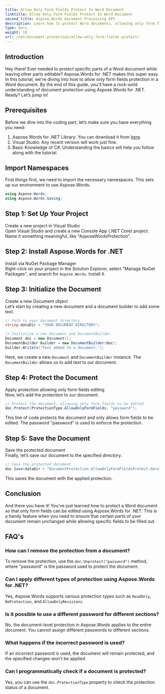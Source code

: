 ```yaml
---
title: Allow Only Form Fields Protect In Word Document
linktitle: Allow Only Form Fields Protect In Word Document
second_title: Aspose.Words Document Processing API
description: Learn how to protect Word documents, allowing only form fields to be edited using Aspose.Words for .NET. Follow our guide to ensure your documents are secure and easily editable.
type: docs
weight: 10
url: /net/document-protection/allow-only-form-fields-protect/
---
```

## Introduction

Hey there! Ever needed to protect specific parts of a Word document while leaving other parts editable? Aspose.Words for .NET makes this super easy. In this tutorial, we're diving into how to allow only form fields protection in a Word document. By the end of this guide, you'll have a rock-solid understanding of document protection using Aspose.Words for .NET. Ready? Let’s jump in!

## Prerequisites

Before we dive into the coding part, let’s make sure you have everything you need:

1. Aspose.Words for .NET Library: You can download it from [here](https://releases.aspose.com/words/net/).
2. Visual Studio: Any recent version will work just fine.
3. Basic Knowledge of C#: Understanding the basics will help you follow along with the tutorial.

## Import Namespaces

First things first, we need to import the necessary namespaces. This sets up our environment to use Aspose.Words.

```csharp
using Aspose.Words;
using Aspose.Words.Saving;
```

## Step 1: Set Up Your Project

Create a new project in Visual Studio  
Open Visual Studio and create a new Console App (.NET Core) project. Name it something meaningful, like "AsposeWordsProtection".

## Step 2: Install Aspose.Words for .NET

Install via NuGet Package Manager  
Right-click on your project in the Solution Explorer, select "Manage NuGet Packages", and search for `Aspose.Words`. Install it.

## Step 3: Initialize the Document

Create a new Document object  
Let’s start by creating a new document and a document builder to add some text.

```csharp
// Path to your document directory
string dataDir = "YOUR DOCUMENT DIRECTORY";

// Initialize a new Document and DocumentBuilder
Document doc = new Document();
DocumentBuilder builder = new DocumentBuilder(doc);
builder.Writeln("Text added to a document.");
```

Here, we create a new `Document` and `DocumentBuilder` instance. The `DocumentBuilder` allows us to add text to our document.

## Step 4: Protect the Document

Apply protection allowing only form fields editing  
Now, let’s add the protection to our document.

```csharp
// Protect the document, allowing only form fields to be edited
doc.Protect(ProtectionType.AllowOnlyFormFields, "password");
```

This line of code protects the document and only allows form fields to be edited. The password "password" is used to enforce the protection.

## Step 5: Save the Document

Save the protected document  
Finally, let’s save our document to the specified directory.

```csharp
// Save the protected document
doc.Save(dataDir + "DocumentProtection.AllowOnlyFormFieldsProtect.docx");
```

This saves the document with the applied protection.

## Conclusion

And there you have it! You’ve just learned how to protect a Word document so that only form fields can be edited using Aspose.Words for .NET. This is a handy feature when you need to ensure that certain parts of your document remain unchanged while allowing specific fields to be filled out.

## FAQ's

###	 How can I remove the protection from a document?  
To remove the protection, use the `doc.Unprotect("password")` method, where "password" is the password used to protect the document.

###	 Can I apply different types of protection using Aspose.Words for .NET?  
Yes, Aspose.Words supports various protection types such as `ReadOnly`, `NoProtection`, and `AllowOnlyRevisions`.

###	 Is it possible to use a different password for different sections?  
No, the document-level protection in Aspose.Words applies to the entire document. You cannot assign different passwords to different sections.

###	 What happens if the incorrect password is used?  
If an incorrect password is used, the document will remain protected, and the specified changes won't be applied.

###	 Can I programmatically check if a document is protected?  
Yes, you can use the `doc.ProtectionType` property to check the protection status of a document.

